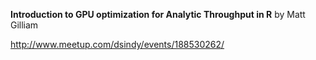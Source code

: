 **Introduction to GPU optimization for Analytic Throughput in R** by Matt Gilliam

http://www.meetup.com/dsindy/events/188530262/
